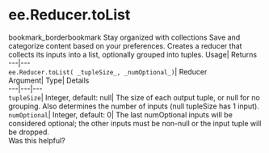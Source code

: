  
#  ee.Reducer.toList 
bookmark_borderbookmark Stay organized with collections  Save and categorize content based on your preferences.
Creates a reducer that collects its inputs into a list, optionally grouped into tuples. 
Usage| Returns  
---|---  
`ee.Reducer.toList( _tupleSize_, _numOptional_)`| Reducer  
Argument| Type| Details  
---|---|---  
`tupleSize`| Integer, default: null| The size of each output tuple, or null for no grouping. Also determines the number of inputs (null tupleSize has 1 input).  
`numOptional`| Integer, default: 0| The last numOptional inputs will be considered optional; the other inputs must be non-null or the input tuple will be dropped.  
Was this helpful?
